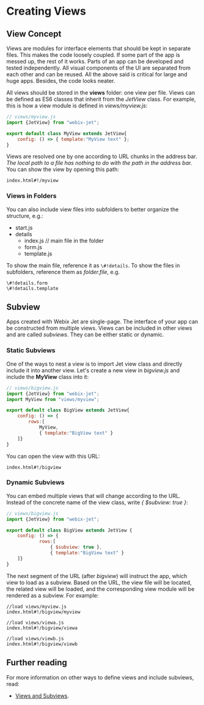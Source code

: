 # Creating Views

## View Concept

Views are modules for interface elements that should be kept in separate files. This makes the code loosely coupled. If some part of the app is messed up, the rest of it works. Parts of an app can be developed and tested independently. All visual components of the UI are separated from each other and can be reused. All the above said is critical for large and huge apps. Besides, the code looks neater.

All views should be stored in the **views** folder: one view per file. Views can be defined as ES6 classes that inherit from the _JetView_ class. For example, this is how a view module is defined in _views/myview.js_:

```javascript
// views/myview.js
import {JetView} from "webix-jet";

export default class MyView extends JetView{
    config: () => { template:"MyView text" };
}
```

Views are resolved one by one according to URL chunks in the address bar. _The local path to a file has nothing to do with the path in the address bar._ You can show the view by opening this path:

```text
index.html#!/myview
```

### Views in Folders

You can also include view files into subfolders to better organize the structure, e.g.:

* start.js
* details
  * index.js	// main file in the folder
  * form.js
  * template.js

To show the main file, reference it as `\#!details`. To show the files in subfolders, reference them as _folder.file_, e.g.

```text
\#!details.form
\#!details.template
```

## Subview

Apps created with Webix Jet are single-page. The interface of your app can be constructed from multiple views. Views can be included in other views and are called _subviews_. They can be either static or dynamic.

### Static Subviews

One of the ways to nest a view is to import Jet view class and directly include it into another view. Let's create a new view in _bigview.js_ and include the **MyView** class into it:

```javascript
// views/bigview.js
import {JetView} from "webix-jet";
import MyView from "views/myview";

export default class BigView extends JetView{
    config: () => {
        rows:[
            MyView,
            { template:"BigView text" }
    ]}
}
```

You can open the view with this URL:

```text
index.html#!/bigview
```

### Dynamic Subviews

You can embed multiple views that will change according to the URL. Instead of the concrete name of the view class, write _{ $subview: true }_:

```javascript
// views/bigview.js
import {JetView} from "webix-jet";

export default class BigView extends JetView {
    config: () => { 
            rows:[
                { $subview: true },
                { template:"BigView text" }
    ]}
}
```

The next segment of the URL \(after _bigview_\) will instruct the app, which view to load as a subview. Based on the URL, the view file will be located, the related view will be loaded, and the corresponding view module will be rendered as a subview. For example:

```text
//load views/myview.js
index.html#!/bigview/myview

//load views/viewa.js
index.html#!/bigview/viewa

//load views/viewb.js
index.html#!/bigview/viewb
```

## Further reading

For more information on other ways to define views and include subviews, read:

* [Views and Subviews](../part-ii-webix-jet-in-details/views-and-subviews.md).

